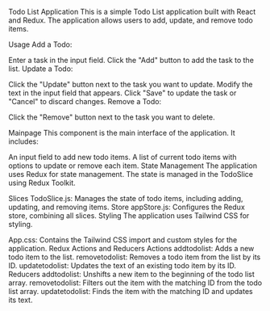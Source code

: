 Todo List Application
This is a simple Todo List application built with React and Redux. The application allows users to add, update, and remove todo items.

Usage
Add a Todo:

Enter a task in the input field.
Click the "Add" button to add the task to the list.
Update a Todo:

Click the "Update" button next to the task you want to update.
Modify the text in the input field that appears.
Click "Save" to update the task or "Cancel" to discard changes.
Remove a Todo:

Click the "Remove" button next to the task you want to delete.

Mainpage
This component is the main interface of the application. It includes:

An input field to add new todo items.
A list of current todo items with options to update or remove each item.
State Management
The application uses Redux for state management. The state is managed in the TodoSlice using Redux Toolkit.

Slices
TodoSlice.js: Manages the state of todo items, including adding, updating, and removing items.
Store
appStore.js: Configures the Redux store, combining all slices.
Styling
The application uses Tailwind CSS for styling.

App.css: Contains the Tailwind CSS import and custom styles for the application.
Redux Actions and Reducers
Actions
addtodolist: Adds a new todo item to the list.
removetodolist: Removes a todo item from the list by its ID.
updatetodolist: Updates the text of an existing todo item by its ID.
Reducers
addtodolist: Unshifts a new item to the beginning of the todo list array.
removetodolist: Filters out the item with the matching ID from the todo list array.
updatetodolist: Finds the item with the matching ID and updates its text.
